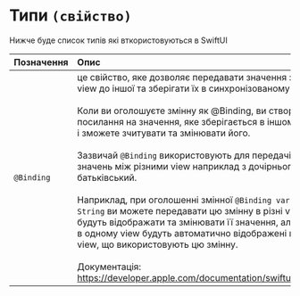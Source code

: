 # Типи `(свійство)`

Нижче буде список типів які вткористовуються в SwiftUI


| Позначення | Опис                          |
| :--------- | :---------------------------- |
| `@Binding` | це свійство, яке дозволяє передавати значення з однієї view до іншої та зберігати їх в синхронізованому стані. <br/><br/> Коли ви оголошуєте змінну як @Binding, ви створюєте посилання на значення, яке зберігається в іншому місці, і зможете зчитувати та змінювати його. <br/> <br/> Зазвичай `@Binding` використовують для передачі значень між різними view наприклад з дочірнього в батьківський.<br/><br/> Наприклад, при оголошенні змінної `@Binding var text: String` ви можете передавати цю змінну в різні view, які будуть відображати та змінювати її значення, але зміни в одному view будуть автоматично відображені в інших view, що використовують цю змінну. <br/><br/> Документація: https://developer.apple.com/documentation/swiftui/binding |